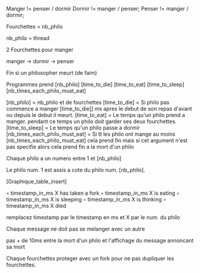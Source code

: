 Manger != penser / dormir
Dormir != manger / penser;
Penser != manger / dormir;

Fourchettes = nb_philo

nb_philo = thread

2 Fourchettes pour manger

manger -> dormir -> penser

Fin si un philosopher meurt (de faim)

Programmes prend [nb_philo] [time_to_die] [time_to_eat] [time_to_sleep] [nb_times_each_philo_must_eat]

[nb_philo] 	  = nb_philo et de fourchettes
[time_to_die] = Si philo pas commence a manger [time_to_die]] ms apres le debut de 					son 				repas d'avant ou depuis le debut il meurt.
[time_to_eat] = Le temps qu'un philo prend a manger. pendant ce temps un philo doit 									garder ses deux fourchettes.
[time_to_sleep] = Le temps qu'un philo passe a dormir
[nb_times_each_philo_must_eat] = Si tt les philo ont mange au moins [nb_times_each_philo_must_eat] cela 								prend fin mais si cet argument n'est pas specifie alors cela prend fin 									a la mort d'un philo


Chaque philo a un numero entre 1 et [nb_philo]

Le philo num. 1 est assis a cote du philo num. [nb_philo].

[Graphique_table_insert]

◦ timestamp_in_ms X has taken a fork
◦ timestamp_in_ms X is eating
◦ timestamp_in_ms X is sleeping
◦ timestamp_in_ms X is thinking
◦ timestamp_in_ms X died

remplacez timestamp par le timestamp en ms et X par le num. du philo

Chaque message ne doit pas se melanger avec un autre

pas + de 10ms entre la mort d'un philo et l'affichage du message annoncant sa mort

Chaque fourchettes proteger avec un fork pour ne pas dupliquer les fourchettes.